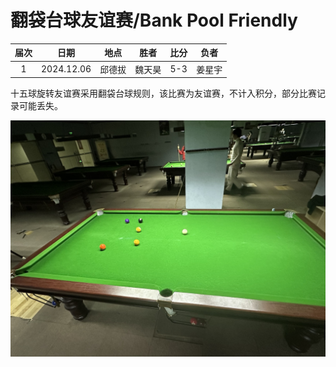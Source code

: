 # 翻袋台球友谊赛/Bank Pool Friendly

| 届次 | 日期       | 地点    | 胜者   | 比分  | 负者   |
| :--: | :--------: | :---: | :----: | :---: | :----: |
| 1    | 2024.12.06 | 邱德拔 | 魏天昊 | 5-3   | 姜星宇 |

十五球旋转友谊赛采用翻袋台球规则，该比赛为友谊赛，不计入积分，部分比赛记录可能丢失。

![](./img/bank_pool_friendly.jpg)
